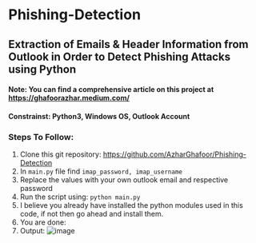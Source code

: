 # Phishing-Detection
## Extraction of Emails &amp; Header Information from Outlook in Order to Detect Phishing Attacks using Python

#### Note: You can find a comprehensive article on this project at https://ghafoorazhar.medium.com/ 
#### Constrainst: Python3, Windows OS, Outlook Account

### Steps To Follow:
1. Clone this git repository: https://github.com/AzharGhafoor/Phishing-Detection
2. In ```main.py``` file find ```imap_password, imap_username```
3. Replace the values with your own outlook email and respective password
4. Run the script using: ```python main.py``` 
5. I believe you already have installed the python modules used in this code, if not then go ahead and install them.
6. You are done:
7. Output:
![image](https://user-images.githubusercontent.com/47841078/165704174-feceb630-93ce-4b2a-ae96-b2464abd465b.png)
